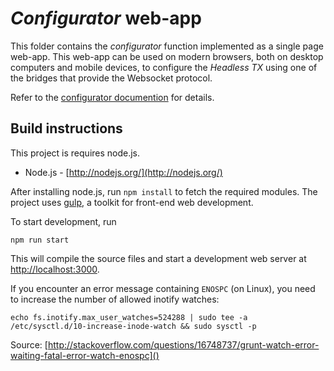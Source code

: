 # *Configurator* web-app

This folder contains the *configurator* function implemented as a single page
web-app. This web-app can be used on modern browsers, both on desktop computers
and mobile devices, to configure the *Headless TX* using one of the bridges that
provide the Websocket protocol.

Refer to the [configurator documention](../../doc/configurator.md) for details.


## Build instructions

This project is requires node.js.

- Node.js - [http://nodejs.org/](http://nodejs.org/)

After installing node.js, run `npm install` to fetch the required modules. The
project uses [gulp](http://gulpjs.com), a toolkit for front-end web development.

To start development, run

    npm run start

This will compile the source files and start a development web server at
[http://localhost:3000]().

If you encounter an error message containing `ENOSPC` (on Linux), you need to
increase the number of allowed inotify watches:

    echo fs.inotify.max_user_watches=524288 | sudo tee -a /etc/sysctl.d/10-increase-inode-watch && sudo sysctl -p

Source: [http://stackoverflow.com/questions/16748737/grunt-watch-error-waiting-fatal-error-watch-enospc]()

